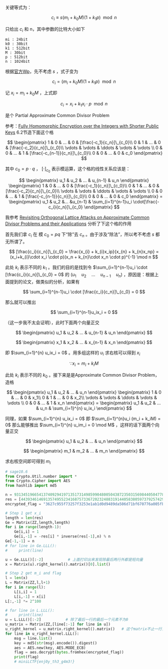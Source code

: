 关键等式为：


$$
c_i \equiv s(m_i + k_0M)(1+k_1p) \mod n
$$



只给出 $c_i$ 和 n，其中参数的比特大小如下

```
mi : 24bit
k0 : 30bit
k1 : 512bit
M : 30bit
p : 512bit
n : 1024bit
```

根据[官方Wp](https://github.com/Or4c13/miniLCTF_2025/blob/main/OfficialWriteups/Crypto/Noisy.md)，先不考虑 $s$ ，式子变为


$$
c_i = (m_i + k_0M)(1 + k_1p) \mod n
$$


记 $x_i = m_i + k_0M$ ，上式即


$$
c_i = x_i + k_1x_i \cdot p \mod n
$$


是个 Partial Approximate Common Divisor Problem

参考：[Fully Homomorphic Encryption over the Integers with Shorter Public Keys](https://eprint.iacr.org/2011/441.pdf) 6.2节造下面这个格


$$
\begin{pmatrix}
1 & 0 & ... & 0 & [\frac{-c_1}{c_n}]\_{c_0}\\
0 & 1 & ... & 0 & [\frac{-c_2}{c_n}]\_{c_0}\\
\vdots & \vdots & \ddots & \vdots & \vdots \\
0 & 0 & ... & 1 & [\frac{-c_{n-1}}{c_n}]\_{c_0}\\
0 & 0 & ... & 0 & c_0
\end{pmatrix}
$$


其中 $c_0 = p\cdot q$ ， $[\cdot]_{c_0}$ 表示模运算，这个格的线性关系应该是：


$$
\begin{pmatrix}
u_1 & u_2 & ... & u_{n-1} & u_n
\end{pmatrix}
\begin{pmatrix}
1 & 0 & ... & 0 & [\frac{-c_1}{c_n}]\_{c_0}\\
0 & 1 & ... & 0 & [\frac{-c_2}{c_n}]\_{c_0}\\
\vdots & \vdots & \ddots & \vdots & \vdots \\
0 & 0 & ... & 1 & [\frac{-c_{n-1}}{c_n}]\_{c_0}\\
0 & 0 & ... & 0 & c_0
\end{pmatrix} = \begin{pmatrix}
u_1 & u_2 &... &u_{n-1} & \sum_{i=1}^{n-1}u_i \cdot[\frac{-c_i}{c_n}]\_{c_0}
\end{pmatrix}
$$


我参考 [Revisiting Orthogonal Lattice Attacks on Approximate Common Divisor Problems and their Applications](https://eprint.iacr.org/2018/1208.pdf) 分析了下这个格的作用

首先我们拿 $c_i$ 在 模 $c_0 = pq$ 下“除”去 $c_n$ 。由于涉及“除法”，所以考不考虑 $s$ 都无所谓了。


$$
[\frac{c_i}{c_n}]\_{c_0} = \frac{x_{i} + k_{i}x_ip}{x_{n} + k_{n}x_np} = (x_i+k_{i}\cdot x_i \cdot p)(x_n + k_{n}\cdot x_n \cdot p)^{-1} \mod n
$$


此处 $k_i$ 表示不同的 $k_1$ 。我们的目的是找到令 $\sum_{i=1}^{n-1}u_i \cdot [\frac{c_i}{c_n}]\_{c_0} = 0$ 的 $(u_1 \quad u_2 \quad ... \quad u_{n-1}\quad u_n)$ ，原因是：根据上面提到的论文，做类似的分析，如果有 


$$
\sum_{i=1}^{n-1}u_i \cdot [\frac{c_i}{c_n}]\_{c_0} = 0
$$


那么就可以推出


$$
\sum_{i=1}^{n-1}u_ix_i = 0
$$


（这一步我不太会证明），此时下面两个向量正交


$$
\begin{pmatrix} u_1 & u_2 & ... & u_{n-1} & u_n \end{pmatrix}
$$
 
$$
\begin{pmatrix} x_1 & x_2 & ... & x_{n-1} & x_n \end{pmatrix}
$$


即 $\sum_{i=1}^{n} u_ix_i = 0$ 。用多组这样的 $u_i$ 求右核可以得到 $x_i$


$$
\because x_i = m_i + k_{i}M
$$


此处 $k_i$ 表示不同的 $k_0$ 。接下来是是Approximate Common Divisor Problem，造格


$$
\begin{pmatrix}
u_1 & u_2 & ... & u_n
\end{pmatrix}
\begin{pmatrix}
1 & 0 & ... & 0 & x_1\\
0 & 1 & ... & 0 & x_2\\
\vdots & \vdots & \ddots & \vdots & \vdots \\
0 & 0 & ... & 1 & x_n
\end{pmatrix} = \begin{pmatrix}
u_1 & u_2 & ... & u_n & \sum_{i=1}^{n} u_ix_i
\end{pmatrix}
$$


同理，如果 $\sum_{i=1}^{n} u_ix_i = 0$ 即 $\sum_{i=1}^{n}u_i (m_i + k_iM) = 0$ 那么能够推出 $\sum_{i=1}^{n} u_im_i = 0 \mod M$ ，这样的话下面两个向量正交


$$
\begin{pmatrix} u_1 & u_2 & ... & u_n \end{pmatrix}
$$

$$
\begin{pmatrix} m_1 & m_2 & ... & m_n \end{pmatrix}
$$


求右核空间即可得到 $m_i$ 

```python
# sage10.6
from Crypto.Util.number import *
from Crypto.Cipher import AES
from hashlib import md5

n = 931345196654137409294197135173149859904800504387235031569844050477816805471659477549867345780405716254835453866134323419945309131852465776955243829422305657434938224724478007837188982154686395040152421927773513751675951117273164534599361707388401754689467232293524773873081390900445460751849312463853674644147032417729111218144080786016585938118028106088150701390374246123227343653724932824469200315405886227541178516859510470438102946063729298109789753400535413
res = [44393461469135749552341687573367202324883191440583805973792574295302702852134846481849103946409919792057095346990009804033846370311582900685718559323930567746395228471258159648661807580463697803841730176308557755645476991733346247396500365688994367463153020886602899611038036228481769117396526392280614311463280399494133571801648415803508402241721480392296346279553729911935412665319929139397699629742042460689944378768977129239396836317204774266638191562623642, 539920802606578584210996520924579291346905910518135607177245745820517711828351507337959361269794979842233434156795677265464942949246448433197513954168602625494100194699716593500051960783605835250817713574311904996510832420400834091420622842541472830357072621740148258698642873008987856098015262213586418636597458173855887200534596678693164065907611865092804827249866719338749882553240206311618656611195747325612206359345586978029288254676405381961327252078121227, 912969253027180152302008239757950557255143999987684345824704782128308837709443475359601738962500473197792984510949472765652709449576511551753476192189067928236825729802081544313577905638454269321307806960030818401241547153518148752380077970852835890206560157651154083006318242420498917321741946345422908249723406759064990622534934300768889856495669567881646449061735911544207219295421775183342850849511318455169459802392153404840292256588462238484017184070439058, 704129339391476902834623647545050360055052560918471812433439198050896702771009034197961257854439637856923149427107485450685758012059915229254711158222062274633832027255279885472858093979886344455603364752039574393763740089052781056817698204632985382283135005709245118795006715288914374917267774490980643965855806763792705970367942842066301900528153149411886703069237980512017698620265259775250207231454943195707701376131205089963780783194378880892920761769396376, 75233039998980230184893215882867932908211138581464925469465529257051933026745951594054393764107823684556757549941976687507867860435869332829256074033281246343192963839759052028459631662209667578023008295444423181997621348563199183346960455353232990885813330466287295547759326363405275137501042528970911270222207659932659495447106007866559948214804837910916964981447827647966841595069719238014777879036315306528393822101416510360429475270780316967314977212062479, 461423095526820857155507142909810859741993739691637425310258711373657533005997947691887212668647744754708998545032230990008781169413674049824069040664094391313692719411542897396557436563635856225821281279781008700827315066631377604685721697875513442045633625509355719320731049790871449432502165309335238486557551797017798444889669487248744419599481849250280233778118639348019549912963106101292147155681429237126220845262529135044627852020816746814659384780280973, 367364572148059002452458378431919918417128457895918835895792042718588658184890998070524174563741131829770068017761303942083521976211260357518337046963857857923796113599655185025979061513594565985351757490979954268209182516032134979103468620018163916908405334869466018019365868158827852395987531538640537494591839876488794094867513081526454002977847709327257947076683213914991119173347188654815917923371430774772220979039309203396300178280207360538444565566020299, 904463452273264226577027020039531313648975201538158946181894446099560257332044693934142997946585244486522386003568254369400502693137880071694551015943027552207478494112177186465294633752846739107117260820777505887557669953162522289988781935162572334120761828958346938610998284198883207252030818244320266796588782628679469599573621141532731189668347726613589688599907757436810708578278511123476853464661969249807190793933642629049121152594554138741064353908267527, 905416992071609918194286515398185039717046426602235967032724042039427878441223712019928849846046512156035414203668484273724435007867326197142639578134394106888412651336818885397451910937280467497797130716216468206865920691694792412526665587970431309296769222651386297077280003604436310714741049806737139142445245569932908914027744645513522958423615830744399292707462525246610072828618152626530619477149886211241901531983934546033687698719922827074723162112877139, 452643031792027333761138831146502956340724720315042375737589105675038921336234007024472026194106213621694017814735826360779159432111610885222090540082603623837117068711452615521100137223909708233119331357716789686350547309821120723790772118708237069207516678406654282702496219667506339320212014846049065105749599898166761195573717057859137983450296304872572871751663468743347535459305514224218500703387571202207027664726341715849324032699940941905839302766827499, 212673278087605343276071433314325651822590138814583835769266435297532085609513722222971062796758536350174937826257599823800561305906518757901728127745886814862639273759236069230910033612691903488587337500974112537248366383295461678533905165374092697347321036155866150099809018499951162533765210416850725766195148466913723342201317273777814265581791043948667692208912085197333559714555752788986641645892112079484237438406289333978097134665465890869117192499040078, 618885378867829225574384501430248365944801981788397398087382860821512631127016396693744705104921139258471344898496683075139334050462054819762115919159392842707178868016697534175927650393416588623170936742373077805758963002568768267797843281721972800997172099222722029886235184148160770288591312377965422085410302286242604988405174145979590045724258072059745959840087044435085850665653201438615483013012669624865477331056502564666781619316693156013842919938163321, 247541522606162447639301360070006352189819939226525086556447182525813620932850763368793482733250887839896454988833382645818017844366921462117689698250456542373028553792898964827039839763697407818465152532046980456227414222696647288759140238333732153522322593390570208339332394637394873323773760730999003953875961526476008886559596300228049432970064036768172196837050887080432644677813778844185851969703026669069770482802366425198959039311171290582323970136971886, 908018178869624877463246006010850998859189967677977854520359272664016848400825720425780329121594793126516838777613620596508996703936445567812415853284383999097120944182957514958755630252556706588567697742822534195073018061427160931816814733075736791598346359735687960831673101184689094229555577585585923791489244865110884570860216605752334625663191443649941759569007973564548438436441428870306894238322372831477776218474307399183417368990004923389659543747195296, 366523156922156965821828874107564478788643127754015557590598074555449309032008658382486713007501973690333305257733148972529467963882646318977084677556747090610737208466813471179929722614677159741828176112063648755272191520333104369216677948221832614065957220855992127171151122742679465992969209100579420456272759494150603308918209213782654566120728303606840200883548862818260127217153333990531566636412609141292951607073854516504587688328356290301197508841143741, 639406992161231079019948085936226229300789127373562729169611827945671359155688049810884857367876003831554226874585473740231752445953638246901220714046836671336883740086166378134402994243966696885331702926066667688733147620400909589757552630021877907871711728497089853311096298440658356847718920978470275256185444145070691778883308538596800581292775537884030859076294618094092471841198971413069838393993348287099841406516752971246902464209608259286659436366564130, 174788516082730477653159546514041816772418089789276014413831566132969570738198961172185399940444613359439932847237594496731166190833395423296555364488106067480663357216325505878919022799798056746312098513235963582560821318135335749507326788293491822146649158662575138071628748364257596420485792422257187406205492351506462873966550421052920225650910969287505948086603766444926390024169074853316825113026820782720738096044454079119560396182767773276067915935620838, 692122366621668667934219623781427243412441522160495343734761009370335228032983188772200711284859681304604759206913240934049495316525633233831165309292048163807009060066877565588518825399293683925724650068090938676695109266471854850233584663313868765863440164620682884162805086273022432479339558553205180790661279541212760937139848506839349409774335221610460173306469631751320521446368124215699897055036629272579050909508624189106164372746898653884579369739300732, 655458433272866580956847752295203248320777879825112389989922084544791554484471603499617539316146184842569741790211263945397678411830636036184289378485001841639074371604764089931122272819428308907402735409020487920248536050013994567271676166709669489791796881195493234306692941286104370305393726294538393465256528119230161794643693614527801553094915478577302812822235536872500554436063474907280123259938377500419679054323084985978824524145718399076476333347704243, 469953808456651804146000233164086224981688489612248280585566256224965907341271421402496612389906809620564044789407968371121708170572023237144917029355521900919148351696528608187440824844352038236393593068104904053288525955999815309158295080405407971397111278262543364815818529357051823886830084476645557683307203866337081517030832639815424599514896405759257146192241829045108758822206019067643000025217245916174241352087766812082643533881822356002925358883319804]
encrypted_flag = "3627c955f73257f3253e1ab1d0d9489da506d71bf670776a005fb44bab85fa2d"

# Step 1 get x_i
length = len(res)
Ge = Matrix(ZZ,length,length)
for i in range(length-1):
    Ge[i,i] = 1
    Ge[i,-1] = -res[i] * inverse(res[-1],n) % n
Ge[-1,-1] = n
# for line in Ge.LLL():
#     print(line)

u = Ge.LLL()[:-2]           # 上面打印出来发现除最后两行外都是短向量
x = Matrix(u).right_kernel().matrix()[0].list()

# Step 2 get m_i and flag
l = len(x)
L = Matrix(ZZ,l,l+1)
for i in range(l):
    L[i,i] = 1
    L[i,-1] = x[i]
L[:,-1] *= 2^100

# for line in L.LLL():
#     print(line)
u = L.LLL()[:-2]           # 除了最后一行的最后一个元素不为0
u_matrix = Matrix(ZZ,[line[:-1] for line in u])
u_right_kernel = u_matrix.right_kernel().matrix()   # 这个matrix不止一行，所以需要再次规约才能得到m
for line in u_right_kernel.LLL():
    msg = line.list()
    key = md5(str(msg).encode()).digest()
    aes = AES.new(key, AES.MODE_ECB)
    flag = aes.decrypt(bytes.fromhex(encrypted_flag))
    print(flag)
    # miniLCTF{enj0y_th3_g4m3!}
```





